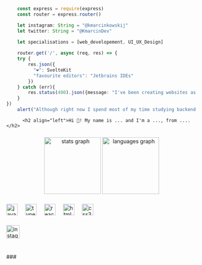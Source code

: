 ```about_me.ts
    const express = require(express)
    const router = express.router()

    let instagram: String = "@kmarcinkowskij"
    let twitter: String = "@KmarcinDev"
    
    let specialisations = [web_developement, UI_UX_Design]

    router.get('/', async (req, res) => {
    try {
        res.json({
          "❤": SvelteKit
          "favourite editors": "Jetbrains IDEs"
        })
    } catch (err){
        res.status(400).json({message: "I've been creating websites as a freelance frontend developer for nearly 4 years"})
    }
})
    alert("Although right now I spend most of my time studying backend developement")

```



          <h2 align="left">Hi 👋! My name is ... and I'm a ..., from ....</h2>

###

<div align="center">
  <img src="https://github-readme-stats.vercel.app/api?username=kmarcinkowskij&hide_title=false&hide_rank=false&show_icons=true&include_all_commits=true&count_private=true&disable_animations=false&theme=dracula&locale=en&hide_border=false" height="150" alt="stats graph"  />
  <img src="https://github-readme-stats.vercel.app/api/top-langs?username=kmarcinkowskij&locale=en&hide_title=false&layout=compact&card_width=320&langs_count=5&theme=dracula&hide_border=false" height="150" alt="languages graph"  />
</div>

###

<div align="left">
  <img src="https://cdn.jsdelivr.net/gh/devicons/devicon/icons/javascript/javascript-original.svg" height="30" alt="javascript logo"  />
  <img width="12" />
  <img src="https://cdn.jsdelivr.net/gh/devicons/devicon/icons/typescript/typescript-original.svg" height="30" alt="typescript logo"  />
  <img width="12" />
  <img src="https://cdn.jsdelivr.net/gh/devicons/devicon/icons/react/react-original.svg" height="30" alt="react logo"  />
  <img width="12" />
  <img src="https://cdn.jsdelivr.net/gh/devicons/devicon/icons/html5/html5-original.svg" height="30" alt="html5 logo"  />
  <img width="12" />
  <img src="https://cdn.jsdelivr.net/gh/devicons/devicon/icons/svelte/svelte-original.svg" height="30" alt="css3 logo"  />

</div>

###

<div align="left">
    <a href="https://www.instagram.com/kmarcinkowskj/">
  <img src="https://img.shields.io/static/v1?message=Instagram&logo=instagram&label=&color=E4405F&logoColor=white&labelColor=&style=for-the-badge" height="35" alt="instagram logo"  />
    </a>
</div>

###

<br clear="both">
###
                    
          
          
                                                                   
